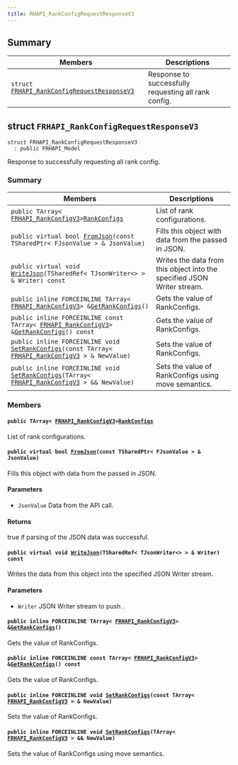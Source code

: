 ```yaml
---
title: RHAPI_RankConfigRequestResponseV3
---
```


## Summary

 Members                        | Descriptions                                
--------------------------------|---------------------------------------------
`struct `[`FRHAPI_RankConfigRequestResponseV3`](#structFRHAPI__RankConfigRequestResponseV3) | Response to successfully requesting all rank config.

## struct `FRHAPI_RankConfigRequestResponseV3` <a id="structFRHAPI__RankConfigRequestResponseV3"></a>

```
struct FRHAPI_RankConfigRequestResponseV3
  : public FRHAPI_Model
```

Response to successfully requesting all rank config.

### Summary

 Members                        | Descriptions                                
--------------------------------|---------------------------------------------
`public TArray< `[`FRHAPI_RankConfigV3`](RHAPI_RankConfigV3.md#structFRHAPI__RankConfigV3)` > `[`RankConfigs`](#structFRHAPI__RankConfigRequestResponseV3_1a92555a184ff636b4eb462e7ca718f599) | List of rank configurations.
`public virtual bool `[`FromJson`](#structFRHAPI__RankConfigRequestResponseV3_1a467b34634da1ed6fae87515072f805f3)`(const TSharedPtr< FJsonValue > & JsonValue)` | Fills this object with data from the passed in JSON.
`public virtual void `[`WriteJson`](#structFRHAPI__RankConfigRequestResponseV3_1a465661ebb074375eeaccc82c83e6047d)`(TSharedRef< TJsonWriter<> > & Writer) const` | Writes the data from this object into the specified JSON Writer stream.
`public inline FORCEINLINE TArray< `[`FRHAPI_RankConfigV3`](RHAPI_RankConfigV3.md#structFRHAPI__RankConfigV3)` > & `[`GetRankConfigs`](#structFRHAPI__RankConfigRequestResponseV3_1ad608426271c4c143850774c67cf2f80b)`()` | Gets the value of RankConfigs.
`public inline FORCEINLINE const TArray< `[`FRHAPI_RankConfigV3`](RHAPI_RankConfigV3.md#structFRHAPI__RankConfigV3)` > & `[`GetRankConfigs`](#structFRHAPI__RankConfigRequestResponseV3_1ad015a64732970848bb5ef708acb004f5)`() const` | Gets the value of RankConfigs.
`public inline FORCEINLINE void `[`SetRankConfigs`](#structFRHAPI__RankConfigRequestResponseV3_1a5926e3d8de9ad3752ef46089b4bdfbca)`(const TArray< `[`FRHAPI_RankConfigV3`](RHAPI_RankConfigV3.md#structFRHAPI__RankConfigV3)` > & NewValue)` | Sets the value of RankConfigs.
`public inline FORCEINLINE void `[`SetRankConfigs`](#structFRHAPI__RankConfigRequestResponseV3_1a601cd58ca7d8cf1efd18c01bf127d466)`(TArray< `[`FRHAPI_RankConfigV3`](RHAPI_RankConfigV3.md#structFRHAPI__RankConfigV3)` > && NewValue)` | Sets the value of RankConfigs using move semantics.

### Members

#### `public TArray< `[`FRHAPI_RankConfigV3`](RHAPI_RankConfigV3.md#structFRHAPI__RankConfigV3)` > `[`RankConfigs`](#structFRHAPI__RankConfigRequestResponseV3_1a92555a184ff636b4eb462e7ca718f599) <a id="structFRHAPI__RankConfigRequestResponseV3_1a92555a184ff636b4eb462e7ca718f599"></a>

List of rank configurations.

#### `public virtual bool `[`FromJson`](#structFRHAPI__RankConfigRequestResponseV3_1a467b34634da1ed6fae87515072f805f3)`(const TSharedPtr< FJsonValue > & JsonValue)` <a id="structFRHAPI__RankConfigRequestResponseV3_1a467b34634da1ed6fae87515072f805f3"></a>

Fills this object with data from the passed in JSON.

#### Parameters
* `JsonValue` Data from the API call.

#### Returns
true if parsing of the JSON data was successful.

#### `public virtual void `[`WriteJson`](#structFRHAPI__RankConfigRequestResponseV3_1a465661ebb074375eeaccc82c83e6047d)`(TSharedRef< TJsonWriter<> > & Writer) const` <a id="structFRHAPI__RankConfigRequestResponseV3_1a465661ebb074375eeaccc82c83e6047d"></a>

Writes the data from this object into the specified JSON Writer stream.

#### Parameters
* `Writer` JSON Writer stream to push .

#### `public inline FORCEINLINE TArray< `[`FRHAPI_RankConfigV3`](RHAPI_RankConfigV3.md#structFRHAPI__RankConfigV3)` > & `[`GetRankConfigs`](#structFRHAPI__RankConfigRequestResponseV3_1ad608426271c4c143850774c67cf2f80b)`()` <a id="structFRHAPI__RankConfigRequestResponseV3_1ad608426271c4c143850774c67cf2f80b"></a>

Gets the value of RankConfigs.

#### `public inline FORCEINLINE const TArray< `[`FRHAPI_RankConfigV3`](RHAPI_RankConfigV3.md#structFRHAPI__RankConfigV3)` > & `[`GetRankConfigs`](#structFRHAPI__RankConfigRequestResponseV3_1ad015a64732970848bb5ef708acb004f5)`() const` <a id="structFRHAPI__RankConfigRequestResponseV3_1ad015a64732970848bb5ef708acb004f5"></a>

Gets the value of RankConfigs.

#### `public inline FORCEINLINE void `[`SetRankConfigs`](#structFRHAPI__RankConfigRequestResponseV3_1a5926e3d8de9ad3752ef46089b4bdfbca)`(const TArray< `[`FRHAPI_RankConfigV3`](RHAPI_RankConfigV3.md#structFRHAPI__RankConfigV3)` > & NewValue)` <a id="structFRHAPI__RankConfigRequestResponseV3_1a5926e3d8de9ad3752ef46089b4bdfbca"></a>

Sets the value of RankConfigs.

#### `public inline FORCEINLINE void `[`SetRankConfigs`](#structFRHAPI__RankConfigRequestResponseV3_1a601cd58ca7d8cf1efd18c01bf127d466)`(TArray< `[`FRHAPI_RankConfigV3`](RHAPI_RankConfigV3.md#structFRHAPI__RankConfigV3)` > && NewValue)` <a id="structFRHAPI__RankConfigRequestResponseV3_1a601cd58ca7d8cf1efd18c01bf127d466"></a>

Sets the value of RankConfigs using move semantics.

